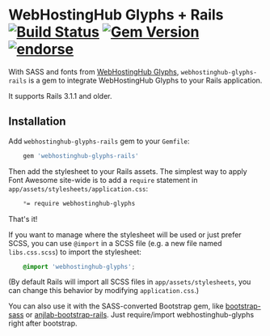 # WebHostingHub Glyphs + Rails [![Build Status](https://travis-ci.org/galulex/webhostinghub-glyphs-rails.png?branch=master)](https://travis-ci.org/galulex/webhostinghub-glyphs-rails) [![Gem Version](https://badge.fury.io/rb/webhostinghub-glyphs-rails.png)](http://badge.fury.io/rb/webhostinghub-glyphs-rails) [![endorse](http://api.coderwall.com/galulex/endorsecount.png)](http://coderwall.com/galulex)

With SASS and fonts from [WebHostingHub Glyphs](http://www.webhostinghub.com/glyphs/), `webhostinghub-glyphs-rails` is a gem to integrate WebHostingHub Glyphs to your Rails application.

It supports Rails 3.1.1 and older.

## Installation

Add `webhostinghub-glyphs-rails` gem to your `Gemfile`:

```ruby
    gem 'webhostinghub-glyphs-rails'
```

Then add the stylesheet to your Rails assets. The simplest way to apply Font Awesome site-wide is to add a `require` statement in `app/assets/stylesheets/application.css`:

```scss
    *= require webhostinghub-glyphs
```

That's it!

If you want to manage where the stylesheet will be used or just prefer SCSS, you can use `@import` in a SCSS file (e.g. a new file named `libs.css.scss`) to import the stylesheet:

```scss
    @import 'webhostinghub-glyphs';
```

(By default Rails will import all SCSS files in `app/assets/stylesheets`, you can change this behavior by modifying `application.css`.)

You can also use it with the SASS-converted Bootstrap gem, like [bootstrap-sass](https://github.com/thomas-mcdonald/bootstrap-sass) or [anjlab-bootstrap-rails](https://github.com/anjlab/bootstrap-rails). Just require/import webhostinghub-glyphs right after bootstrap.
